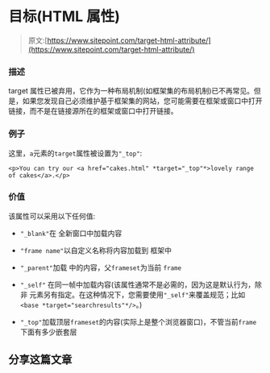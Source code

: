 # 目标(HTML 属性)

> 原文:[https://www.sitepoint.com/target-html-attribute/](https://www.sitepoint.com/target-html-attribute/)

### 描述

target 属性已被弃用，它作为一种布局机制(如框架集的布局机制)已不再常见。但是，如果您发现自己必须维护基于框架集的网站，您可能需要在框架或窗口中打开链接，而不是在链接源所在的框架或窗口中打开链接。

### 例子

这里，`a`元素的`target`属性被设置为`"_top"`:

```
<p>You can try our <a href="cakes.html" *target="_top"*>lovely range of cakes</a>.</p>
```

### 价值

该属性可以采用以下任何值:

*   `"_blank"`在
    全新窗口中加载内容

*   `"frame name"`以自定义名称将内容加载到
    框架中

*   `"_parent"`加载
    中的内容，父`frameset`为当前
    `frame`

*   `"_self"` 在同一帧中加载内容(该属性通常不是必需的，因为这是默认行为，除非  元素另有指定。在这种情况下，您需要使用`"_self"`来覆盖规范；比如`<base *target="searchresults"*/>`。)

*   `"_top"`加载顶层`frameset`的内容(实际上是整个浏览器窗口)，不管当前`frame`下面有多少嵌套层

## 分享这篇文章